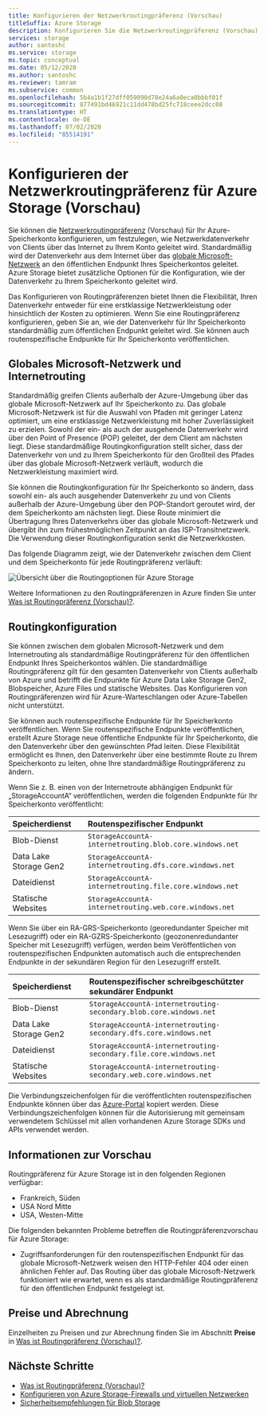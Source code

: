 ```yaml
---
title: Konfigurieren der Netzwerkroutingpräferenz (Vorschau)
titleSuffix: Azure Storage
description: Konfigurieren Sie die Netzwerkroutingpräferenz (Vorschau) für Ihr Azure-Speicherkonto, um festzulegen, wie Netzwerkdatenverkehr von Clients über das Internet zu Ihrem Konto geleitet wird.
services: storage
author: santoshc
ms.service: storage
ms.topic: conceptual
ms.date: 05/12/2020
ms.author: santoshc
ms.reviewer: tamram
ms.subservice: common
ms.openlocfilehash: 5b4a1b1f27dff059090d78e24a6a0eca0bbbf01f
ms.sourcegitcommit: 877491bd46921c11dd478bd25fc718ceee2dcc08
ms.translationtype: HT
ms.contentlocale: de-DE
ms.lasthandoff: 07/02/2020
ms.locfileid: "85514191"
---
```

# <a name="configure-network-routing-preference-for-azure-storage-preview"></a>Konfigurieren der Netzwerkroutingpräferenz für Azure Storage (Vorschau)

Sie können die [Netzwerkroutingpräferenz](../../virtual-network/routing-preference-overview.md) (Vorschau) für Ihr Azure-Speicherkonto konfigurieren, um festzulegen, wie Netzwerkdatenverkehr von Clients über das Internet zu Ihrem Konto geleitet wird. Standardmäßig wird der Datenverkehr aus dem Internet über das [globale Microsoft-Netzwerk](../../networking/microsoft-global-network.md) an den öffentlichen Endpunkt Ihres Speicherkontos geleitet. Azure Storage bietet zusätzliche Optionen für die Konfiguration, wie der Datenverkehr zu Ihrem Speicherkonto geleitet wird.

Das Konfigurieren von Routingpräferenzen bietet Ihnen die Flexibilität, Ihren Datenverkehr entweder für eine erstklassige Netzwerkleistung oder hinsichtlich der Kosten zu optimieren. Wenn Sie eine Routingpräferenz konfigurieren, geben Sie an, wie der Datenverkehr für Ihr Speicherkonto standardmäßig zum öffentlichen Endpunkt geleitet wird. Sie können auch routenspezifische Endpunkte für Ihr Speicherkonto veröffentlichen.

## <a name="microsoft-global-network-versus-internet-routing"></a>Globales Microsoft-Netzwerk und Internetrouting

Standardmäßig greifen Clients außerhalb der Azure-Umgebung über das globale Microsoft-Netzwerk auf Ihr Speicherkonto zu. Das globale Microsoft-Netzwerk ist für die Auswahl von Pfaden mit geringer Latenz optimiert, um eine erstklassige Netzwerkleistung mit hoher Zuverlässigkeit zu erzielen. Sowohl der ein- als auch der ausgehende Datenverkehr wird über den Point of Presence (POP) geleitet, der dem Client am nächsten liegt. Diese standardmäßige Routingkonfiguration stellt sicher, dass der Datenverkehr von und zu Ihrem Speicherkonto für den Großteil des Pfades über das globale Microsoft-Netzwerk verläuft, wodurch die Netzwerkleistung maximiert wird.

Sie können die Routingkonfiguration für Ihr Speicherkonto so ändern, dass sowohl ein- als auch ausgehender Datenverkehr zu und von Clients außerhalb der Azure-Umgebung über den POP-Standort geroutet wird, der dem Speicherkonto am nächsten liegt. Diese Route minimiert die Übertragung Ihres Datenverkehrs über das globale Microsoft-Netzwerk und übergibt ihn zum frühestmöglichen Zeitpunkt an das ISP-Transitnetzwerk. Die Verwendung dieser Routingkonfiguration senkt die Netzwerkkosten.

Das folgende Diagramm zeigt, wie der Datenverkehr zwischen dem Client und dem Speicherkonto für jede Routingpräferenz verläuft:

![Übersicht über die Routingoptionen für Azure Storage](media/network-routing-preference/routing-options-diagram.png)

Weitere Informationen zu den Routingpräferenzen in Azure finden Sie unter [Was ist Routingpräferenz (Vorschau)?](../../virtual-network/routing-preference-overview.md).

## <a name="routing-configuration"></a>Routingkonfiguration

Sie können zwischen dem globalen Microsoft-Netzwerk und dem Internetrouting als standardmäßige Routingpräferenz für den öffentlichen Endpunkt Ihres Speicherkontos wählen. Die standardmäßige Routingpräferenz gilt für den gesamten Datenverkehr von Clients außerhalb von Azure und betrifft die Endpunkte für Azure Data Lake Storage Gen2, Blobspeicher, Azure Files und statische Websites. Das Konfigurieren von Routingpräferenzen wird für Azure-Warteschlangen oder Azure-Tabellen nicht unterstützt.

Sie können auch routenspezifische Endpunkte für Ihr Speicherkonto veröffentlichen. Wenn Sie routenspezifische Endpunkte veröffentlichen, erstellt Azure Storage neue öffentliche Endpunkte für Ihr Speicherkonto, die den Datenverkehr über den gewünschten Pfad leiten. Diese Flexibilität ermöglicht es Ihnen, den Datenverkehr über eine bestimmte Route zu Ihrem Speicherkonto zu leiten, ohne Ihre standardmäßige Routingpräferenz zu ändern.

Wenn Sie z. B. einen von der Internetroute abhängigen Endpunkt für „StorageAccountA“ veröffentlichen, werden die folgenden Endpunkte für Ihr Speicherkonto veröffentlicht:

| Speicherdienst        | Routenspezifischer Endpunkt                                  |
| :--------------------- | :------------------------------------------------------- |
| Blob-Dienst           | `StorageAccountA-internetrouting.blob.core.windows.net`  |
| Data Lake Storage Gen2 | `StorageAccountA-internetrouting.dfs.core.windows.net`   |
| Dateidienst           | `StorageAccountA-internetrouting.file.core.windows.net`  |
| Statische Websites        | `StorageAccountA-internetrouting.web.core.windows.net`   |

Wenn Sie über ein RA-GRS-Speicherkonto (georedundanter Speicher mit Lesezugriff) oder ein RA-GZRS-Speicherkonto (geozonenredundanter Speicher mit Lesezugriff) verfügen, werden beim Veröffentlichen von routenspezifischen Endpunkten automatisch auch die entsprechenden Endpunkte in der sekundären Region für den Lesezugriff erstellt.

| Speicherdienst        | Routenspezifischer schreibgeschützter sekundärer Endpunkt                        |
| :--------------------- | :----------------------------------------------------------------- |
| Blob-Dienst           | `StorageAccountA-internetrouting-secondary.blob.core.windows.net`  |
| Data Lake Storage Gen2 | `StorageAccountA-internetrouting-secondary.dfs.core.windows.net`   |
| Dateidienst           | `StorageAccountA-internetrouting-secondary.file.core.windows.net`  |
| Statische Websites        | `StorageAccountA-internetrouting-secondary.web.core.windows.net`   |

Die Verbindungszeichenfolgen für die veröffentlichten routenspezifischen Endpunkte können über das [Azure-Portal](https://portal.azure.com) kopiert werden. Diese Verbindungszeichenfolgen können für die Autorisierung mit gemeinsam verwendetem Schlüssel mit allen vorhandenen Azure Storage SDKs und APIs verwendet werden.

## <a name="about-the-preview"></a>Informationen zur Vorschau

Routingpräferenz für Azure Storage ist in den folgenden Regionen verfügbar:

- Frankreich, Süden
- USA Nord Mitte
- USA, Westen-Mitte

Die folgenden bekannten Probleme betreffen die Routingpräferenzvorschau für Azure Storage:

- Zugriffsanforderungen für den routenspezifischen Endpunkt für das globale Microsoft-Netzwerk weisen den HTTP-Fehler 404 oder einen ähnlichen Fehler auf. Das Routing über das globale Microsoft-Netzwerk funktioniert wie erwartet, wenn es als standardmäßige Routingpräferenz für den öffentlichen Endpunkt festgelegt ist.

## <a name="pricing-and-billing"></a>Preise und Abrechnung

Einzelheiten zu Preisen und zur Abrechnung finden Sie im Abschnitt **Preise** in [Was ist Routingpräferenz (Vorschau)?](../../virtual-network/routing-preference-overview.md#pricing).

## <a name="next-steps"></a>Nächste Schritte

- [Was ist Routingpräferenz (Vorschau)?](../../virtual-network/routing-preference-overview.md)
- [Konfigurieren von Azure Storage-Firewalls und virtuellen Netzwerken](storage-network-security.md)
- [Sicherheitsempfehlungen für Blob Storage](../blobs/security-recommendations.md)
